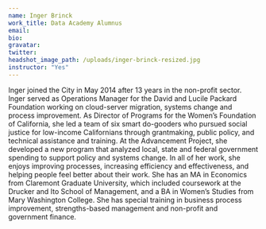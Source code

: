 ```yaml
---
name: Inger Brinck
work_title: Data Academy Alumnus
email:
bio:
gravatar:
twitter:
headshot_image_path: /uploads/inger-brinck-resized.jpg
instructor: "Yes"
---
```



Inger joined the City in May 2014 after 13 years in the non-profit sector. Inger served as Operations Manager for the David and Lucile Packard Foundation working on cloud-server migration, systems change and process improvement. As Director of Programs for the Women’s Foundation of California, she led a team of six smart do-gooders who pursued social justice for low-income Californians through grantmaking, public policy, and technical assistance and training. At the Advancement Project, she developed a new program that analyzed local, state and federal government spending to support policy and systems change. In all of her work, she enjoys improving processes, increasing efficiency and effectiveness, and helping people feel better about their work. She has an MA in Economics from Claremont Graduate University, which included coursework at the Drucker and Ito School of Management, and a BA in Women’s Studies from Mary Washington College. She has special training in business process improvement, strengths-based management and non-profit and government finance.